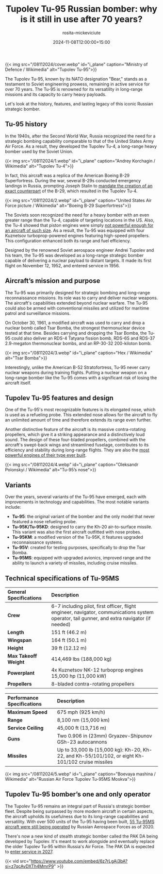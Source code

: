 ﻿---
title: "Tupolev Tu-95 Russian bomber: why is it still in use after 70 years?"
meta_title: "Tupolev Tu-95 Russian strategic long-range bomber used today"
description: "Known by its NATO name \"Bear\", the Tupolev Tu-95 is a Russian strategic long-range bomber with over 70-year history. Read about its origin and technical specs."
date: 2024-11-08T12:00:00+15:00
draft: false
thumb: "/08112024/1.webp"
thumb_alt: "Tupolev Tu-95"
author: "rosita-mickeviciute"
is_article: true
---

{{< img src="/08112024/cover.webp" id="i\_plane" caption="Ministry of Defence / Wikimedia" alt="Tupolev Tu-95">}}

The Tupolev Tu-95, known by its NATO designation "Bear," stands as a testament to Soviet engineering prowess, remaining in active service for over 70 years. The Tu-95 is renowned for its versatility in long-range missions and its capacity to carry heavy payloads.

Let's look at the history, features, and lasting legacy of this iconic Russian strategic bomber.

## Tu-95 history

In the 1940s, after the Second World War, Russia recognized the need for a strategic bombing capability comparable to that of the United States Army Air Force. As a result, they developed the Tupolev Tu-4, a long-range heavy bomber used by the Soviet Union.

{{< img src="/08112024/1.webp" id="i\_plane" caption="Andrey Korchagin / Wikimedia" alt="Tupolev Tu-4">}}

In fact, this aircraft was a replica of the American Boeing B-29 Superfortress. During the war, several B-29s conducted emergency landings in Russia, prompting Joseph Stalin to [mandate the creation of an exact counterpart](https://warfarehistorynetwork.com/article/the-soviets-steal-the-b-29/) of the B-29, which resulted in the Tupolev Tu-4.

{{< img src="/08112024/2.webp" id="i\_plane" caption="United States Air Force picture / Wikimedia" alt="Boeing B-29 Superfortress">}}

The Soviets soon recognized the need for a heavy bomber with an even greater range than the Tu-4, capable of targeting locations in the US. Also, the Tu-4 showed that piston engines were simply [not powerful enough for an aircraft of such size](https://simpleflying.com/tupolev-tu-95-bomber-amazing-facts/). As a result, the Tu-95 was equipped with four Kuznetsov turboprop-powered engines featuring high-speed propellers. This configuration enhanced both its range and fuel efficiency. 

Designed by the renowned Soviet aerospace engineer Andrei Tupolev and his team, the Tu-95 was developed as a long-range strategic bomber capable of delivering a nuclear payload to distant targets. It made its first flight on November 12, 1952, and entered service in 1956. 

## Aircraft’s mission and purpose 

The Tu-95 was primarily designed for strategic bombing and long-range reconnaissance missions. Its  role was to carry and deliver nuclear weapons. The aircraft's capabilities extended beyond nuclear warfare. The Tu-95 could also be armed with conventional missiles and utilized for maritime patrol and surveillance missions. 

On October 30, 1961, a modified aircraft was used to carry and drop a nuclear bomb called Tsar Bomba, the strongest thermonuclear device tested at that time. Besides carrying and dropping the Tsar Bomba, the Tu-95 could also deliver an RDS-4 Tatyana fission bomb, RDS-6S and RDS-37 2.9-megaton thermonuclear bombs, and an RP-30-32 200-kiloton bomb.

{{< img src="/08112024/3.webp" id="i\_plane" caption="Hex / Wikimedia" alt="Tsar Bomba">}}

Interestingly, unlike the American B-52 Stratofortress, Tu-95 never carry nuclear weapons during training flights. Putting a nuclear weapon on a long-range bomber like the Tu-95 comes with a significant risk of losing the aircraft itself.

## Tupolev Tu-95 features and design 

One of the Tu-95's most recognizable features is its elongated nose, which is used as a refueling probe. This extended nose allows for the aircraft to fly an unlimited amount of time and therefore extends its range even further. 

Another distinctive feature of the aircraft is its massive contra-rotating propellers, which give it a striking appearance and a distinctively loud sound. The design of these four-bladed propellers, combined with the aircraft's swept-back wings and streamlined fuselage, contributes to its efficiency and stability during long-range flights. They are also the [most powerful engines of their type ever built](https://planehistoria.com/an-22-the-largest-turboprop-aircraft-in-the-world/).

{{< img src="/08112024/4.webp" id="i\_plane" caption="Oleksandr Polonskyi / Wikimedia" alt="Tu-95’s nose">}}

## Variants

Over the years, several variants of the Tu-95 have emerged, each with improvements in technology and capabilities. The most notable variants include:

- **Tu-95**: the original variant of the bomber and the only model that never featured a nose refueling probe. 
- **Tu-95K/Tu-95KD**: designed to carry the Kh-20 air-to-surface missile. This variant was also the first aircraft outfitted with nose probes.
- **Tu-95KM**: a modified version of the Tu-95K, it features upgraded reconnaissance systems.
- **Tu-95V**: created for testing purposes, specifically to drop the Tsar Bomba.
- **Tu-95MS**: equipped with upgraded avionics, improved range and the ability to launch a variety of missiles, including cruise missiles.

## Technical specifications of Tu-95MS

|**General Specifications**|**Description**|
| :- | :- |
|**Crew**|6-7 including pilot, first officer, flight engineer, navigator, communications system operator, tail gunner, and extra navigator (if needed)|
|**Length**|151 ft (46.2 m)|
|**Wingspan**|164 ft (50.1 m)|
|**Height**|39 ft (12.12 m)|
|**Max Takeoff Weight**|414,469 lbs (188,000 kg)|
|**Powerplant**|4x Kuznetsov NK-12 turboprop engines 15,000 hp (11,000 kW)|
|**Propellers**|8-bladed contra-rotating propellers|

|**Performance Specifications**|**Description**|
| :- | :- |
|**Maximum Speed**|675 mph (925 km/h)|
|**Range**|8,100 nm (15,000 km)|
|**Service Ceiling**|45,000 ft (13,716 m)|
|**Guns**|Two 0.906 in (23mm) Gryazev-Shipunov GSh-23 autocannons|
|**Missiles**|Up to 33,000 lb (15,000 kg): Kh-20, Kh-22, and Kh-55/101/102, or eight Kh-101/102 cruise missiles|

{{< img src="/08112024/5.webp" id="i\_plane" caption="Boevaya mashina / Wikimedia" alt="Russian Air Force Tupolev Tu-95MS Moskva">}}

## Tupolev Tu-95 bomber’s one and only operator 

The Tupolev Tu-95 remains an integral part of Russia's strategic bomber fleet. Despite being surpassed by more modern aircraft in certain aspects, the aircraft upholds its usefulness due to its long-range capabilities and versatility. With over 500 units of the Tu-95 having been built, [55 Tu-95MS aircraft were still being operated](https://russianforces.org/aviation/) by Russian Aerospace Forces as of 2020.

There's now a new kind of stealth strategic bomber called the PAK DA being developed by Tupolev. It's meant to work alongside and eventually replace the older Tupolev Tu-95 within Russia's Air Force. The PAK DA is expected to [enter service in 2027](https://avia.pro/news/pervye-ispytaniya-pak-da-nachnutsya-uzhe-v-2022-godu).

{{< vid src="https://www.youtube.com/embed/6z7rLgAj3bA?si=z7qcAvDXTh4MmrP9" >}}





